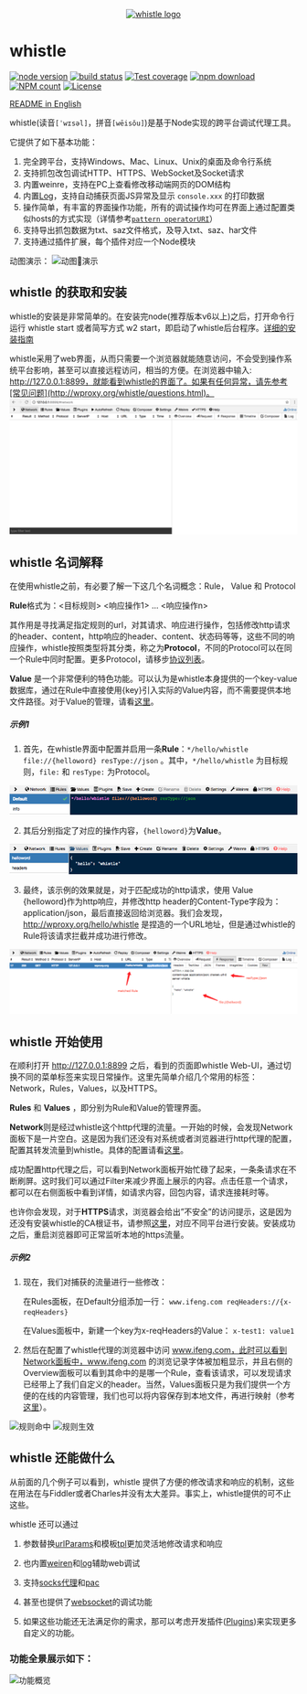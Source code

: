 <p align="center">
  <a href="https://avwo.github.io/whistle/">
    <img alt="whistle logo" src="https://raw.githubusercontent.com/avwo/whistle/master/biz/webui/htdocs/img/whistle.png">
  </a>
</p>

# whistle
[![node version](https://img.shields.io/badge/node.js-%3E=_0.10-green.svg?style=flat-square)](http://nodejs.org/download/)
[![build status](https://img.shields.io/travis/avwo/whistle.svg?style=flat-square)](https://travis-ci.org/avwo/whistle)
[![Test coverage](https://codecov.io/gh/avwo/whistle/branch/master/graph/badge.svg?style=flat-square)](https://codecov.io/gh/avwo/whistle)
[![npm download](https://img.shields.io/npm/dm/whistle.svg?style=flat-square)](https://npmjs.org/package/whistle)
[![NPM count](https://img.shields.io/npm/dt/whistle.svg?style=flat-square)](https://www.npmjs.com/package/whistle)
[![License](https://img.shields.io/npm/l/whistle.svg?style=flat-square)](https://www.npmjs.com/package/whistle)

[README in English](README.md)

whistle(读音`[ˈwɪsəl]`，拼音`[wēisǒu]`)是基于Node实现的跨平台调试代理工具。

它提供了如下基本功能：

1. 完全跨平台，支持Windows、Mac、Linux、Unix的桌面及命令行系统
2. 支持抓包改包调试HTTP、HTTPS、WebSocket及Socket请求
3. 内置weinre，支持在PC上查看修改移动端网页的DOM结构
4. 内置[Log](https://avwo.github.io/whistle/webui/log.html)，支持自动捕获页面JS异常及显示 `console.xxx` 的打印数据
5. 操作简单，有丰富的界面操作功能，所有的调试操作均可在界面上通过配置类似hosts的方式实现（详情参考[`pattern operatorURI`](https://avwo.github.io/whistle/pattern.html)）
6. 支持导出抓包数据为txt、saz文件格式，及导入txt、saz、har文件
7. 支持通过插件扩展，每个插件对应一个Node模块

动图演示：
![动图演示](https://raw.githubusercontent.com/avwo/whistleui/master/assets/whistle.gif)

## whistle 的获取和安装
whistle的安装是非常简单的。在安装完node(推荐版本v6以上)之后，打开命令行运行 whistle start 或者简写方式 w2 start，即启动了whistle后台程序。[详细的安装指南](http://wproxy.org/whistle/install.html)

whistle采用了web界面，从而只需要一个浏览器就能随意访问，不会受到操作系统平台影响，甚至可以直接远程访问，相当的方便。在浏览器中输入: http://127.0.0.1:8899，就能看到whistle的界面了。如果有任何异常，请先参考[常见问题](http://wproxy.org/whistle/questions.html)。
![界面图片](./docs/assets/whistle-webui.png)

## whistle 名词解释
在使用whistle之前，有必要了解一下这几个名词概念：Rule， Value 和 Protocol

**Rule**格式为：<目标规则> <响应操作1> ... <响应操作n> 

其作用是寻找满足指定规则的url，对其请求、响应进行操作，包括修改http请求的header、content，http响应的header、content、状态码等等，这些不同的响应操作，whistle按照类型将其分类，称之为**Protocol**，不同的Protocol可以在同一个Rule中同时配置。更多Protocol，请移步[协议列表](http://wproxy.org/whistle/rules/)。 

**Value** 是一个非常便利的特色功能。可以认为是whistle本身提供的一个key-value数据库，通过在Rule中直接使用{key}引入实际的Value内容，而不需要提供本地文件路径。对于Value的管理，请看[这里](http://wproxy.org/whistle/webui/values.html)。

##### 示例1

1. 首先，在whistle界面中配置并启用一条**Rule**：```*/hello/whistle file://{helloword} resType://json``` 。其中，`*/hello/whistle` 为目标规则，`file:` 和 `resType:` 为Protocol。

![helloword Rules](./docs/assets/whistle-rules-helloword.png)

2. 其后分别指定了对应的操作内容，`{helloword}`为**Value**。

![helloword Values](./docs/assets/whistle-values-helloword.png)

3. 最终，该示例的效果就是，对于匹配成功的http请求，使用 Value {helloword}作为http响应，并修改http header的Content-Type字段为：application/json，最后直接返回给浏览器。我们会发现，http://wproxy.org/hello/whistle 是捏造的一个URL地址，但是通过whistle的Rule将该请求拦截并成功进行修改。

![helloword Response](./docs/assets/whistle-helloword.png)

## whistle 开始使用
在顺利打开 http://127.0.0.1:8899 之后，看到的页面即whistle Web-UI，通过切换不同的菜单标签来实现日常操作。这里先简单介绍几个常用的标签：Network，Rules，Values，以及HTTPS。

**Rules** 和 **Values** ，即分别为Rule和Value的管理界面。

**Network**则是经过whistle这个http代理的流量。一开始的时候，会发现Network面板下是一片空白。这是因为我们还没有对系统或者浏览器进行http代理的配置，配置其转发流量到whistle。具体的配置请看[这里](http://wproxy.org/whistle/install.html)。

成功配置http代理之后，可以看到Network面板开始忙碌了起来，一条条请求在不断刷屏。这时我们可以通过Filter来减少界面上展示的内容。点击任意一个请求，都可以在右侧面板中看到详情，如请求内容，回包内容，请求连接耗时等。

也许你会发现，对于**HTTPS**请求，浏览器会给出”不安全”的访问提示，这是因为还没有安装whistle的CA根证书，请参照[这里](http://wproxy.org/whistle/webui/https.html)，对应不同平台进行安装。安装成功之后，重启浏览器即可正常监听本地的https流量。

##### 示例2

1. 现在，我们对捕获的流量进行一些修改：

   在Rules面板，在Default分组添加一行：
   ```www.ifeng.com reqHeaders://{x-reqHeaders}```

   在Values面板中，新建一个key为x-reqHeaders的Value：
   ```x-test1: value1```

2. 然后在配置了whistle代理的浏览器中访问 www.ifeng.com，此时可以看到Network面板中，www.ifeng.com 的浏览记录字体被加粗显示，并且右侧的Overview面板可以看到其命中的是哪一个Rule，查看该请求，可以发现请求已经带上了我们自定义的header。当然，Values面板只是为我们提供一个方便的在线的内容管理，我们也可以将内容保存到本地文件，再进行映射（参考[这里](http://wproxy.org/whistle/rules/rule/file.html)）。

![规则命中](./docs/assets/whistle-reqHeaders-matched.png)
![规则生效](./docs/assets/whistle-reqHeaders-effective.png)

## whistle 还能做什么
从前面的几个例子可以看到，whistle 提供了方便的修改请求和响应的机制，这些在用法在与Fiddler或者Charles并没有太大差异。事实上，whistle提供的可不止这些。


whistle 还可以通过

  1. 参数替换[urlParams](http://wproxy.org/whistle/rules/urlParams.html)和模板[tpl](http://wproxy.org/whistle/rules/rule/tpl.html)更加灵活地修改请求和响应

  2. 也内置[weiren](http://wproxy.org/whistle/rules/weinre.html)和[log](http://wproxy.org/whistle/rules/log.html)辅助web调试

  3. 支持[socks代理](http://wproxy.org/whistle/rules/socks.html)和[pac](http://wproxy.org/whistle/rules/pac.html)

  4. 甚至也提供了[websocket](http://wproxy.org/whistle/webui/websocket.html)的调试功能

  5. 如果这些功能还无法满足你的需求，那可以考虑开发插件([Plugins](http://wproxy.org/whistle/webui/plugins.html))来实现更多自定义的功能。

### 功能全景展示如下：
![功能概览](https://raw.githubusercontent.com/avwo/whistleui/master/assets/whistle.png)



